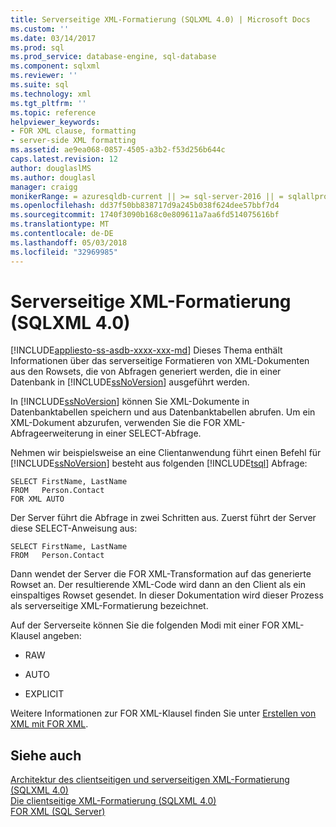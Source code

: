 ```yaml
---
title: Serverseitige XML-Formatierung (SQLXML 4.0) | Microsoft Docs
ms.custom: ''
ms.date: 03/14/2017
ms.prod: sql
ms.prod_service: database-engine, sql-database
ms.component: sqlxml
ms.reviewer: ''
ms.suite: sql
ms.technology: xml
ms.tgt_pltfrm: ''
ms.topic: reference
helpviewer_keywords:
- FOR XML clause, formatting
- server-side XML formatting
ms.assetid: ae9ea068-0857-4505-a3b2-f53d256b644c
caps.latest.revision: 12
author: douglaslMS
ms.author: douglasl
manager: craigg
monikerRange: = azuresqldb-current || >= sql-server-2016 || = sqlallproducts-allversions
ms.openlocfilehash: dd37f50bb838717d9a245b038f624dee57bbf7d4
ms.sourcegitcommit: 1740f3090b168c0e809611a7aa6fd514075616bf
ms.translationtype: MT
ms.contentlocale: de-DE
ms.lasthandoff: 05/03/2018
ms.locfileid: "32969985"
---
```

# <a name="server-side-xml-formatting-sqlxml-40"></a>Serverseitige XML-Formatierung (SQLXML 4.0)
[!INCLUDE[appliesto-ss-asdb-xxxx-xxx-md](../../../includes/appliesto-ss-asdb-xxxx-xxx-md.md)]
  Dieses Thema enthält Informationen über das serverseitige Formatieren von XML-Dokumenten aus den Rowsets, die von Abfragen generiert werden, die in einer Datenbank in [!INCLUDE[ssNoVersion](../../../includes/ssnoversion-md.md)] ausgeführt werden.  
  
 In [!INCLUDE[ssNoVersion](../../../includes/ssnoversion-md.md)] können Sie XML-Dokumente in Datenbanktabellen speichern und aus Datenbanktabellen abrufen. Um ein XML-Dokument abzurufen, verwenden Sie die FOR XML-Abfrageerweiterung in einer SELECT-Abfrage.  
  
 Nehmen wir beispielsweise an eine Clientanwendung führt einen Befehl für [!INCLUDE[ssNoVersion](../../../includes/ssnoversion-md.md)] besteht aus folgenden [!INCLUDE[tsql](../../../includes/tsql-md.md)] Abfrage:  
  
```  
SELECT FirstName, LastName  
FROM   Person.Contact  
FOR XML AUTO  
```  
  
 Der Server führt die Abfrage in zwei Schritten aus. Zuerst führt der Server diese SELECT-Anweisung aus:  
  
```  
SELECT FirstName, LastName  
FROM   Person.Contact  
```  
  
 Dann wendet der Server die FOR XML-Transformation auf das generierte Rowset an. Der resultierende XML-Code wird dann an den Client als ein einspaltiges Rowset gesendet. In dieser Dokumentation wird dieser Prozess als serverseitige XML-Formatierung bezeichnet.  
  
 Auf der Serverseite können Sie die folgenden Modi mit einer FOR XML-Klausel angeben:  
  
-   RAW  
  
-   AUTO  
  
-   EXPLICIT  
  
 Weitere Informationen zur FOR XML-Klausel finden Sie unter [Erstellen von XML mit FOR XML](../../../relational-databases/xml/for-xml-sql-server.md).  
  
## <a name="see-also"></a>Siehe auch  
 [Architektur des clientseitigen und serverseitigen XML-Formatierung &#40;SQLXML 4.0&#41;](../../../relational-databases/sqlxml/formatting/architecture-of-client-side-and-server-side-xml-formatting-sqlxml-4-0.md)   
 [Die clientseitige XML-Formatierung &#40;SQLXML 4.0&#41;](../../../relational-databases/sqlxml/formatting/client-side-xml-formatting-sqlxml-4-0.md)   
 [FOR XML &#40;SQL Server&#41;](../../../relational-databases/xml/for-xml-sql-server.md)  
  
  
